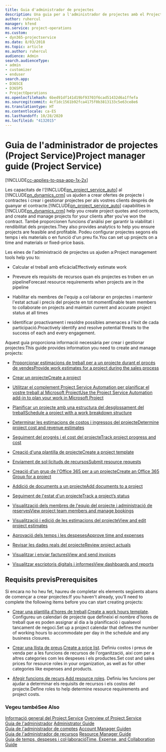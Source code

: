 ```yaml
---
title: Guia d'administrador de projectes
description: Una guia per a l'administrador de projectes amb el Project Service
author: ruhercul
manager: kfend
ms.service: project-operations
ms.custom:
- dyn365-projectservice
ms.date: 8/03/2018
ms.topic: article
ms.author: ruhercul
audience: Admin
search.audienceType:
- admin
- customizer
- enduser
search.app:
- D365CE
- D365PS
- ProjectOperations
ms.openlocfilehash: 6bed91df141d19bf93703f6cad51432d6a1ffefa
ms.sourcegitcommit: 4cf1dc1561b92fca4175f0b3813133c5e63ce8e6
ms.translationtype: HT
ms.contentlocale: ca-ES
ms.lasthandoff: 10/28/2020
ms.locfileid: "4132015"
---
```

# <a name="project-manager-guide-project-service"></a><span data-ttu-id="00039-103">Guia de l'administrador de projectes (Project Service)</span><span class="sxs-lookup"><span data-stu-id="00039-103">Project manager guide (Project Service)</span></span>

[!INCLUDE[cc-applies-to-psa-app-1x-2x](../includes/cc-applies-to-psa-app-1x-2x.md)]

<span data-ttu-id="00039-104">Les capacitats de l'[!INCLUDE[pn_project_service_auto](../includes/pn-project-service-auto.md)] al [!INCLUDE[pn_dynamics_crm](../includes/pn-dynamics-crm.md)] us ajuden a crear ofertes de projecte i contractes i crear i gestionar projectes per als vostres clients després de guanyar el contracte.</span><span class="sxs-lookup"><span data-stu-id="00039-104">[!INCLUDE[pn_project_service_auto](../includes/pn-project-service-auto.md)] capabilities in [!INCLUDE[pn_dynamics_crm](../includes/pn-dynamics-crm.md)] help you create project quotes and contracts, and create and manage projects for your clients after you’ve won the contract.</span></span> <span data-ttu-id="00039-105">També proporcionen funcions d'anàlisi per garantir la viabilitat i rendibilitat dels projectes.</span><span class="sxs-lookup"><span data-stu-id="00039-105">They also provides analytics to help you ensure projects are feasible and profitable.</span></span> <span data-ttu-id="00039-106">Podeu configurar projectes segons els temps i els materials o en funció d'un preu fix.</span><span class="sxs-lookup"><span data-stu-id="00039-106">You can set up projects on a time and materials or fixed-price basis.</span></span>  
  
 <span data-ttu-id="00039-107">Les eines de l'administració de projectes us ajuden a:</span><span class="sxs-lookup"><span data-stu-id="00039-107">Project management tools help you to:</span></span>  
  
-   <span data-ttu-id="00039-108">Calcular el treball amb eficàcia</span><span class="sxs-lookup"><span data-stu-id="00039-108">Effectively estimate work</span></span>  
  
-   <span data-ttu-id="00039-109">Preveure els requisits de recursos quan els projectes es troben en un pipeline</span><span class="sxs-lookup"><span data-stu-id="00039-109">Forecast resource requirements when projects are in the pipeline</span></span>  
  
-   <span data-ttu-id="00039-110">Habilitar els membres de l'equip a col·laborar en projectes i mantenir l'estat actual i precís del projecte en tot moment</span><span class="sxs-lookup"><span data-stu-id="00039-110">Enable team members to collaborate on projects and maintain current and accurate project status at all times</span></span>  
  
-   <span data-ttu-id="00039-111">Identificar proactivament i resoldre possibles amenaces a l'èxit de cada participació.</span><span class="sxs-lookup"><span data-stu-id="00039-111">Proactively identify and resolve potential threats to the success of each and every engagement.</span></span>  
  
<span data-ttu-id="00039-112">Aquest guia proporciona informació necessària per crear i gestionar projectes:</span><span class="sxs-lookup"><span data-stu-id="00039-112">This guide provides information you need to create and manage projects:</span></span>  
  
-   [<span data-ttu-id="00039-113">Proporcionar estimacions de treball per a un projecte durant el procés de vendes</span><span class="sxs-lookup"><span data-stu-id="00039-113">Provide work estimates for a project during the sales process</span></span>](../psa/provide-estimates-project-during-sales-process.md)  
  
-   [<span data-ttu-id="00039-114">Crear un projecte</span><span class="sxs-lookup"><span data-stu-id="00039-114">Create a project</span></span>](../psa/create-project.md)  
  
-   [<span data-ttu-id="00039-115">Utilitzar el complement Project Service Automation per planificar el vostre treball al Microsoft Project</span><span class="sxs-lookup"><span data-stu-id="00039-115">Use the Project Service Automation add-in to plan your work in Microsoft Project</span></span>](../psa/add-plan-work-microsoft-project.md)  
  
-   [<span data-ttu-id="00039-116">Planificar un projecte amb una estructura del desglossament del treball</span><span class="sxs-lookup"><span data-stu-id="00039-116">Schedule a project with a work breakdown structure</span></span>](../psa/schedule-project-work-breakdown-structure.md)  
  
-   [<span data-ttu-id="00039-117">Determinar les estimacions de costos i ingressos del projecte</span><span class="sxs-lookup"><span data-stu-id="00039-117">Determine project cost and revenue estimates</span></span>](../psa/determine-project-cost-revenue-estimates.md)  
  
-   [<span data-ttu-id="00039-118">Seguiment del progrés i el cost del projecte</span><span class="sxs-lookup"><span data-stu-id="00039-118">Track project progress and cost</span></span>](../psa/track-project-progress-cost.md)  
  
-   [<span data-ttu-id="00039-119">Creació d'una plantilla de projecte</span><span class="sxs-lookup"><span data-stu-id="00039-119">Create a project template</span></span>](../psa/create-project-template.md)  
  
-   [<span data-ttu-id="00039-120">Enviament de sol·licituds de recursos</span><span class="sxs-lookup"><span data-stu-id="00039-120">Submit resource requests</span></span>](../psa/submit-resource-requests.md)  
  
-   [<span data-ttu-id="00039-121">Creació d'un grup de l'Office 365 per a un projecte</span><span class="sxs-lookup"><span data-stu-id="00039-121">Create an Office 365 Group for a project</span></span>](../psa/create-office-365-group-project.md)  
  
-   [<span data-ttu-id="00039-122">Addició de documents a un projecte</span><span class="sxs-lookup"><span data-stu-id="00039-122">Add documents to a project</span></span>](../psa/add-documents-project.md)  
  
-   [<span data-ttu-id="00039-123">Seguiment de l'estat d'un projecte</span><span class="sxs-lookup"><span data-stu-id="00039-123">Track a project’s status</span></span>](../psa/track-project-status.md)  
  
-   [<span data-ttu-id="00039-124">Visualització dels membres de l'equip del projecte i administració de reserves</span><span class="sxs-lookup"><span data-stu-id="00039-124">View project team members and manage bookings</span></span>](../psa/view-project-team-members-manage-bookings.md)  
  
-   [<span data-ttu-id="00039-125">Visualització i edició de les estimacions del projecte</span><span class="sxs-lookup"><span data-stu-id="00039-125">View and edit project estimates</span></span>](../psa/view-edit-project-estimates.md)  
  
-   [<span data-ttu-id="00039-126">Aprovació dels temps i les despeses</span><span class="sxs-lookup"><span data-stu-id="00039-126">Approve time and expenses</span></span>](../psa/approve-time-expenses.md)  
  
-   [<span data-ttu-id="00039-127">Revisar les dades reals del projecte</span><span class="sxs-lookup"><span data-stu-id="00039-127">Review project actuals</span></span>](../psa/review-project-actuals.md)  
  
-   [<span data-ttu-id="00039-128">Visualitzar i enviar factures</span><span class="sxs-lookup"><span data-stu-id="00039-128">View and send invoices</span></span>](../psa/view-send-invoices.md)  
  
-   [<span data-ttu-id="00039-129">Visualitzar escriptoris digitals i informes</span><span class="sxs-lookup"><span data-stu-id="00039-129">View dashboards and reports</span></span>](../psa/view-dashboards-reports.md)  
  
## <a name="prerequisites"></a><span data-ttu-id="00039-130">Requisits previs</span><span class="sxs-lookup"><span data-stu-id="00039-130">Prerequisites</span></span>  
 <span data-ttu-id="00039-131">Si encara no ho heu fet, haureu de completar els elements següents abans de començar a crear projectes:</span><span class="sxs-lookup"><span data-stu-id="00039-131">If you haven't already, you’ll need to complete the following items before you can start creating projects:</span></span>  
  
-   <span data-ttu-id="00039-132">[Crear una plantilla d'hores de treball](../psa/create-work-hours-template.md).</span><span class="sxs-lookup"><span data-stu-id="00039-132">[Create a work hours template](../psa/create-work-hours-template.md).</span></span> <span data-ttu-id="00039-133">Configureu un calendari de projecte que defineixi el nombre d'hores de treball que es poden assignar al dia a la planificació i qualsevol tancament de negoci.</span><span class="sxs-lookup"><span data-stu-id="00039-133">Set up a project calendar that defines the number of working hours to accommodate per day in the schedule and any business closures.</span></span>  
  
-   <span data-ttu-id="00039-134">[Crear una llista de preus](../psa/create-price-list.md).</span><span class="sxs-lookup"><span data-stu-id="00039-134">[Create a price list](../psa/create-price-list.md).</span></span> <span data-ttu-id="00039-135">Definiu costos i preus de venda per a les funcions de recursos de l'organització, així com per a altres categories com les despeses i els productes.</span><span class="sxs-lookup"><span data-stu-id="00039-135">Set cost and sales prices for resource roles in your organization, as well as for other categories like expenses and products.</span></span>  
  
-   <span data-ttu-id="00039-136">[Afegir funcions de recurs](../psa/add-resource-roles.md).</span><span class="sxs-lookup"><span data-stu-id="00039-136">[Add resource roles](../psa/add-resource-roles.md).</span></span> <span data-ttu-id="00039-137">Definiu les funcions per ajudar a determinar els requisits de recursos i els costos del projecte.</span><span class="sxs-lookup"><span data-stu-id="00039-137">Define roles to help determine resource requirements and project costs.</span></span>  
  
### <a name="see-also"></a><span data-ttu-id="00039-138">Vegeu també</span><span class="sxs-lookup"><span data-stu-id="00039-138">See Also</span></span>  
 <span data-ttu-id="00039-139">[Informació general del Project Service](../psa/overview.md) </span><span class="sxs-lookup"><span data-stu-id="00039-139">[Overview of Project Service](../psa/overview.md) </span></span>  
 <span data-ttu-id="00039-140">[Guia de l'administrador](../psa/admin-guide.md) </span><span class="sxs-lookup"><span data-stu-id="00039-140">[Administrator Guide](../psa/admin-guide.md) </span></span>  
 <span data-ttu-id="00039-141">[Guia de l'administrador de comptes](../psa/account-manager-guide.md) </span><span class="sxs-lookup"><span data-stu-id="00039-141">[Account Manager Guiden](../psa/account-manager-guide.md) </span></span>  
 <span data-ttu-id="00039-142">[Guia de l'administrador de recursos](../psa/resource-manager-guide.md) </span><span class="sxs-lookup"><span data-stu-id="00039-142">[Resource Manager Guide](../psa/resource-manager-guide.md) </span></span>  
 [<span data-ttu-id="00039-143">Guia de temps, despeses i col·laboració</span><span class="sxs-lookup"><span data-stu-id="00039-143">Time, Expense, and Collaboration Guide</span></span>](../psa/time-expense-collaboration-guide.md)

